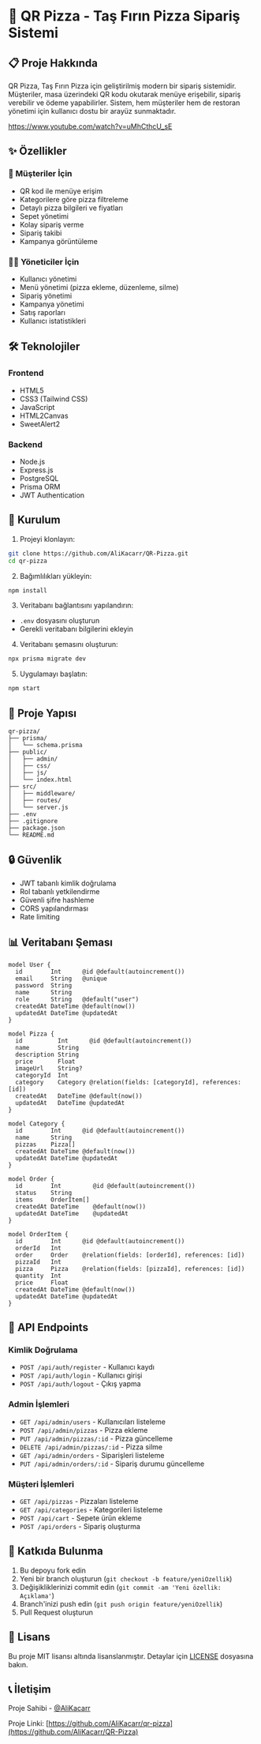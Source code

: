# 🍕 QR Pizza - Taş Fırın Pizza Sipariş Sistemi

## 📋 Proje Hakkında

QR Pizza, Taş Fırın Pizza için geliştirilmiş modern bir sipariş sistemidir. Müşteriler, masa üzerindeki QR kodu okutarak menüye erişebilir, sipariş verebilir ve ödeme yapabilirler. Sistem, hem müşteriler hem de restoran yönetimi için kullanıcı dostu bir arayüz sunmaktadır.

https://www.youtube.com/watch?v=uMhCthcU_sE

## ✨ Özellikler

### 👥 Müşteriler İçin

- QR kod ile menüye erişim
- Kategorilere göre pizza filtreleme
- Detaylı pizza bilgileri ve fiyatları
- Sepet yönetimi
- Kolay sipariş verme
- Sipariş takibi
- Kampanya görüntüleme

### 👨‍💼 Yöneticiler İçin

- Kullanıcı yönetimi
- Menü yönetimi (pizza ekleme, düzenleme, silme)
- Sipariş yönetimi
- Kampanya yönetimi
- Satış raporları
- Kullanıcı istatistikleri

## 🛠️ Teknolojiler

### Frontend

- HTML5
- CSS3 (Tailwind CSS)
- JavaScript
- HTML2Canvas
- SweetAlert2

### Backend

- Node.js
- Express.js
- PostgreSQL
- Prisma ORM
- JWT Authentication

## 🚀 Kurulum

1. Projeyi klonlayın:

```bash
git clone https://github.com/AliKacarr/QR-Pizza.git
cd qr-pizza
```

2. Bağımlılıkları yükleyin:

```bash
npm install
```

3. Veritabanı bağlantısını yapılandırın:

- `.env` dosyasını oluşturun
- Gerekli veritabanı bilgilerini ekleyin

4. Veritabanı şemasını oluşturun:

```bash
npx prisma migrate dev
```

5. Uygulamayı başlatın:

```bash
npm start
```

## 📁 Proje Yapısı

```
qr-pizza/
├── prisma/
│   └── schema.prisma
├── public/
│   ├── admin/
│   ├── css/
│   ├── js/
│   └── index.html
├── src/
│   ├── middleware/
│   ├── routes/
│   └── server.js
├── .env
├── .gitignore
├── package.json
└── README.md
```

## 🔒 Güvenlik

- JWT tabanlı kimlik doğrulama
- Rol tabanlı yetkilendirme
- Güvenli şifre hashleme
- CORS yapılandırması
- Rate limiting

## 📊 Veritabanı Şeması

```prisma
model User {
  id        Int      @id @default(autoincrement())
  email     String   @unique
  password  String
  name      String
  role      String   @default("user")
  createdAt DateTime @default(now())
  updatedAt DateTime @updatedAt
}

model Pizza {
  id          Int      @id @default(autoincrement())
  name        String
  description String
  price       Float
  imageUrl    String?
  categoryId  Int
  category    Category @relation(fields: [categoryId], references: [id])
  createdAt   DateTime @default(now())
  updatedAt   DateTime @updatedAt
}

model Category {
  id        Int      @id @default(autoincrement())
  name      String
  pizzas    Pizza[]
  createdAt DateTime @default(now())
  updatedAt DateTime @updatedAt
}

model Order {
  id        Int         @id @default(autoincrement())
  status    String
  items     OrderItem[]
  createdAt DateTime    @default(now())
  updatedAt DateTime    @updatedAt
}

model OrderItem {
  id        Int      @id @default(autoincrement())
  orderId   Int
  order     Order    @relation(fields: [orderId], references: [id])
  pizzaId   Int
  pizza     Pizza    @relation(fields: [pizzaId], references: [id])
  quantity  Int
  price     Float
  createdAt DateTime @default(now())
  updatedAt DateTime @updatedAt
}
```

## 🔄 API Endpoints

### Kimlik Doğrulama

- `POST /api/auth/register` - Kullanıcı kaydı
- `POST /api/auth/login` - Kullanıcı girişi
- `POST /api/auth/logout` - Çıkış yapma

### Admin İşlemleri

- `GET /api/admin/users` - Kullanıcıları listeleme
- `POST /api/admin/pizzas` - Pizza ekleme
- `PUT /api/admin/pizzas/:id` - Pizza güncelleme
- `DELETE /api/admin/pizzas/:id` - Pizza silme
- `GET /api/admin/orders` - Siparişleri listeleme
- `PUT /api/admin/orders/:id` - Sipariş durumu güncelleme

### Müşteri İşlemleri

- `GET /api/pizzas` - Pizzaları listeleme
- `GET /api/categories` - Kategorileri listeleme
- `POST /api/cart` - Sepete ürün ekleme
- `POST /api/orders` - Sipariş oluşturma

## 🤝 Katkıda Bulunma

1. Bu depoyu fork edin
2. Yeni bir branch oluşturun (`git checkout -b feature/yeniOzellik`)
3. Değişikliklerinizi commit edin (`git commit -am 'Yeni özellik: Açıklama'`)
4. Branch'inizi push edin (`git push origin feature/yeniOzellik`)
5. Pull Request oluşturun

## 📝 Lisans

Bu proje MIT lisansı altında lisanslanmıştır. Detaylar için [LICENSE](LICENSE) dosyasına bakın.

## 📞 İletişim

Proje Sahibi - [@AliKacarr](https://github.com/AliKacarr)

Proje Linki: [https://github.com/AliKacarr/qr-pizza](https://github.com/AliKacarr/QR-Pizza)
